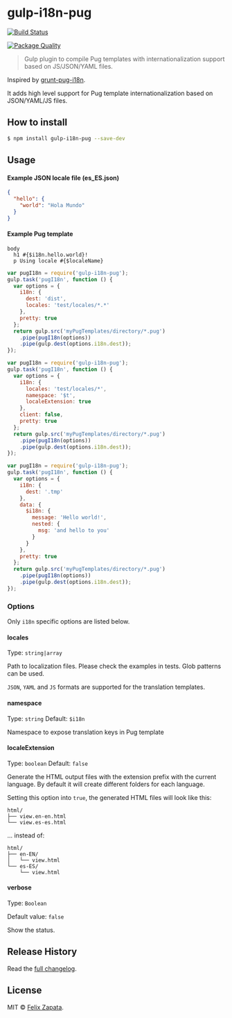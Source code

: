 # gulp-i18n-pug

[![Build Status](https://travis-ci.org/felixzapata/gulp-i18n-pug.png)](https://travis-ci.org/felixzapata/gulp-i18n-pug)

[![Package Quality](http://npm.packagequality.com/badge/gulp-i18n-pug.png)](http://packagequality.com/#?package=gulp-i18n-pug)

> Gulp plugin to compile Pug templates with internationalization support based on JS/JSON/YAML files.

Inspired by [grunt-pug-i18n](https://github.com/AdesisNetlife/grunt-pug-i18n).

It adds high level support for Pug template internationalization based on JSON/YAML/JS files.


## How to install

```bash
$ npm install gulp-i18n-pug --save-dev
```

## Usage

#### Example JSON locale file (es_ES.json)
```json
{
  "hello": {
    "world": "Hola Mundo"
  }
}
```

#### Example Pug template
```pug
body
  h1 #{$i18n.hello.world}!
  p Using locale #{$localeName}
```

```javascript
var pugI18n = require('gulp-i18n-pug');
gulp.task('pugI18n', function () {
  var options = {
    i18n: {
      dest: 'dist',
      locales: 'test/locales/*.*'
    },
    pretty: true
  };
  return gulp.src('myPugTemplates/directory/*.pug')
    .pipe(pugI18n(options))
    .pipe(gulp.dest(options.i18n.dest));
});
```

```javascript
var pugI18n = require('gulp-i18n-pug');
gulp.task('pugI18n', function () {
  var options = {
    i18n: {
      locales: 'test/locales/*',
      namespace: '$t',
      localeExtension: true
    },
    client: false,
    pretty: true
  };
  return gulp.src('myPugTemplates/directory/*.pug')
    .pipe(pugI18n(options))
    .pipe(gulp.dest(options.i18n.dest));
});
```

```javascript
var pugI18n = require('gulp-i18n-pug');
gulp.task('pugI18n', function () {
  var options = {
    i18n: {
      dest: '.tmp'
    },
    data: {
      $i18n: {
        message: 'Hello world!',
        nested: {
          msg: 'and hello to you'
        }
      }
    },
    pretty: true
  };
  return gulp.src('myPugTemplates/directory/*.pug')
    .pipe(pugI18n(options))
    .pipe(gulp.dest(options.i18n.dest));
});
```

### Options

Only `i18n` specific options are listed below.


#### locales
Type: `string|array`

Path to localization files. Please check the examples in tests. Glob patterns can be used.

`JSON`, `YAML` and `JS` formats are supported for the translation templates.

#### namespace
Type: `string`
Default: `$i18n`

Namespace to expose translation keys in Pug template

#### localeExtension
Type: `boolean`
Default: `false`

Generate the HTML output files with the extension prefix with the current language.
By default it will create different folders for each language.

Setting this option into `true`, the generated HTML files will look like this:
```
html/
├── view.en-en.html
└── view.es-es.html
```
... instead of:
```
html/
├── en-EN/
│   └── view.html
└── es-ES/
    └── view.html
```

#### verbose
Type: `Boolean`

Default value: `false`

Show the status.

## Release History

Read the [full changelog](CHANGELOG.md).

## License

MIT © [Felix Zapata](http://github.com/felixzapata).